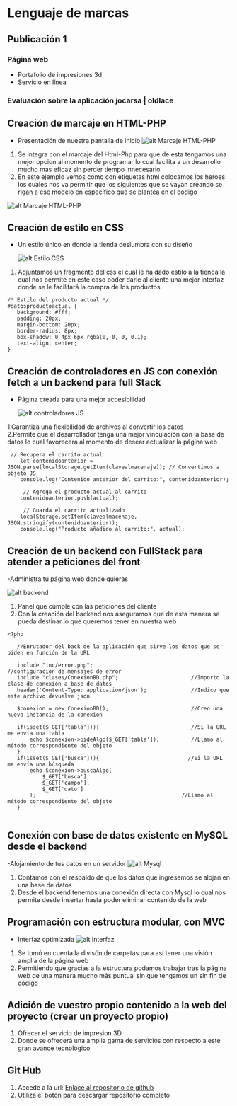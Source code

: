 # Lenguaje de marcas
## Publicación 1
### Página web 

* Portafolio de impresiones 3d
* Servicio en línea 

### Evaluación sobre la aplicación jocarsa | oldlace
## Creación de marcaje en HTML-PHP
- Presentación de nuestra pantalla de inicio 
![alt Marcaje HTML-PHP ](https://github.com/Danielcreux/DAMJoshueFreireSanchez/blob/2c4052752468eb555a17782165f756f983ae721e/Lenguaje%20de%20Marcas/003-Manipulaci%C3%B3n%20de%20documentos%20web/Proyecto/007-Proyecto%20Oldlice/imagenes/Captura.PNG)

1. Se integra con el marcaje del Html-Php para que de esta tengamos una mejor opcion al momento de programar lo cual facilita a un desarrollo mucho mas eficaz sin perder tiempo innecesario
2. En este ejemplo vemos como con etiquetas html colocamos los heroes los cuales nos va permitir que los siguientes que se vayan creando se rigan a ese modelo en específico que se plantea en el código
 
![alt Marcaje HTML-PHP ](https://github.com/Danielcreux/DAMJoshueFreireSanchez/blob/ae1900f1dd2fe16bab8bd65f731067db2275e1bb/Lenguaje%20de%20Marcas/003-Manipulaci%C3%B3n%20de%20documentos%20web/Proyecto/007-Proyecto%20Oldlice/imagenes/Captura2.PNG)

## Creación de estilo en CSS

- Un estilo único en donde la tienda deslumbra con su diseño
  
  ![alt Estilo CSS ](https://github.com/Danielcreux/DAMJoshueFreireSanchez/blob/f5090b17de7b3aff2d51951fe4194b6c701966e9/Lenguaje%20de%20Marcas/003-Manipulaci%C3%B3n%20de%20documentos%20web/Proyecto/007-Proyecto%20Oldlice/imagenes/Captura4.PNG)
  
1. Adjuntamos un fragmento del css el cual le ha dado estilo a la tienda la cual nos permite en este caso poder darle al cliente una mejor interfaz donde se le facilitará la compra de los productos
   
 ```
/* Estilo del producto actual */
#datosproductoactual {
    background: #fff;
    padding: 20px;
    margin-bottom: 20px;
    border-radius: 8px;
    box-shadow: 0 4px 6px rgba(0, 0, 0, 0.1);
    text-align: center;
}
 ```


## Creación de controladores en JS con conexión fetch a un backend para full Stack
- Página creada para una mejor accesibilidad

  ![alt controladores JS ](https://github.com/Danielcreux/DAMJoshueFreireSanchez/blob/67f4e3e3cc158c89aea918ca596549e312fa84f8/Lenguaje%20de%20Marcas/003-Manipulaci%C3%B3n%20de%20documentos%20web/Proyecto/007-Proyecto%20Oldlice/imagenes/Captura5.PNG)

1.Garantiza una flexibilidad de archivos al convertir los datos  
2.Permite que el desarrollador tenga una mejor vinculación con la base de datos lo cual favorecera al momento de desear actualizar la página web 

```
 // Recupera el carrito actual
	let contenidoanterior = JSON.parse(localStorage.getItem(clavealmacenaje)); // Convertimos a objeto JS
	console.log("Contenido anterior del carrito:", contenidoanterior);

	 // Agrega el producto actual al carrito
	contenidoanterior.push(actual);

	 // Guarda el carrito actualizado
	localStorage.setItem(clavealmacenaje, JSON.stringify(contenidoanterior));
	console.log("Producto añadido al carrito:", actual);
```


## Creación de un backend con FullStack para atender a peticiones del front
-Administra tu página web donde quieras

![alt backend ](https://github.com/Danielcreux/DAMJoshueFreireSanchez/blob/e68e32544e6f83335b3609e688bb028a68c29122/Lenguaje%20de%20Marcas/003-Manipulaci%C3%B3n%20de%20documentos%20web/Proyecto/007-Proyecto%20Oldlice/imagenes/Captura6.PNG)

1. Panel que cumple con las peticiones del cliente
2. Con la creación del backend nos aseguramos que de esta manera se pueda destinar lo que queremos tener en nuestra web
 ```
<?php
    
    //Enrutador del back de la aplicación que sirve los datos que se piden en función de la URL
    
	include "inc/error.php";                               //configuración de mensajes de error
    include "clases/ConexionBD.php";                       //Importo la clase de conexión a base de datos
	header('Content-Type: application/json');              //Indico que este archivo devuelve json

    $conexion = new ConexionBD();                          //Creo una nueva instancia de la conexion

	if(isset($_GET['tabla'])){                             //Si la URL me envia una tabla
		echo $conexion->pideAlgo($_GET['tabla']);          //Llamo al método correspondiente del objeto
	}
	if(isset($_GET['busca'])){                            //Si la URL me envía una búsqueda
		echo $conexion->buscaAlgo(
            $_GET['busca'],
            $_GET['campo'],
            $_GET['dato']
        );                                              //Llamo al método correspondiente del objeto
	}


 ```

## Conexión con base de datos existente en MySQL desde el backend
-Alojamiento de tus datos en un servidor
![alt Mysql](https://github.com/Danielcreux/DAMJoshueFreireSanchez/blob/64f8ea820080bf97d0e209fc50ab2b00e748130a/Lenguaje%20de%20Marcas/003-Manipulaci%C3%B3n%20de%20documentos%20web/Proyecto/007-Proyecto%20Oldlice/imagenes/Captura7.PNG)

1. Contamos con el respaldo de que los datos que ingresemos se alojan en una base de datos
2. Desde el backend tenemos una conexión directa con Mysql lo cual nos permite desde insertar hasta poder eliminar contenido de la web


## Programación con estructura modular, con MVC
- Interfaz optimizada
![alt Interfaz ](https://github.com/Danielcreux/DAMJoshueFreireSanchez/blob/d15702e644b69f02d384d0336c862e6567d67355/Lenguaje%20de%20Marcas/003-Manipulaci%C3%B3n%20de%20documentos%20web/Proyecto/007-Proyecto%20Oldlice/imagenes/Captura8.PNG)

1. Se tomó en cuenta la divisón de carpetas para así tener una visión amplia de la página web
2. Permitiendo que gracias a la estructura podamos trabajar tras la página web de una manera mucho más puntual sin que tengamos un sin fin de código
    

## Adición de vuestro propio contenido a la web del proyecto (crear un proyecto propio)
1. Ofrecer el servicio de impresion 3D
2. Donde se ofrecerá una amplia gama de servicios con respecto a este gran avance tecnológico 


## Git Hub
   1. Accede a la url: [Enlace al repositorio de github](URL= "https://github.com/Danielcreux/DAMJoshueFreireSanchez/tree/7dd603254c15c7087d3c3cd798c85b632a19fd7c/Lenguaje%20de%20Marcas/003-Manipulaci%C3%B3n%20de%20documentos%20web/Proyecto/007-Proyecto%20Oldlice")
   2. Utiliza el botón para descargar repositorio completo
